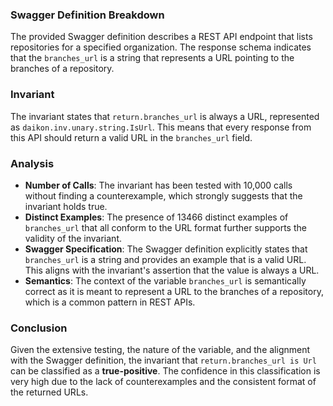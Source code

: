 ### Swagger Definition Breakdown
The provided Swagger definition describes a REST API endpoint that lists repositories for a specified organization. The response schema indicates that the `branches_url` is a string that represents a URL pointing to the branches of a repository.

### Invariant
The invariant states that `return.branches_url` is always a URL, represented as `daikon.inv.unary.string.IsUrl`. This means that every response from this API should return a valid URL in the `branches_url` field.

### Analysis
- **Number of Calls**: The invariant has been tested with 10,000 calls without finding a counterexample, which strongly suggests that the invariant holds true.
- **Distinct Examples**: The presence of 13466 distinct examples of `branches_url` that all conform to the URL format further supports the validity of the invariant.
- **Swagger Specification**: The Swagger definition explicitly states that `branches_url` is a string and provides an example that is a valid URL. This aligns with the invariant's assertion that the value is always a URL.
- **Semantics**: The context of the variable `branches_url` is semantically correct as it is meant to represent a URL to the branches of a repository, which is a common pattern in REST APIs.

### Conclusion
Given the extensive testing, the nature of the variable, and the alignment with the Swagger definition, the invariant that `return.branches_url is Url` can be classified as a **true-positive**. The confidence in this classification is very high due to the lack of counterexamples and the consistent format of the returned URLs.
